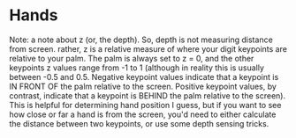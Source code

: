 # Hands

Note: a note about z (or, the depth). So, depth is not measuring distance from screen. rather, z is a relative measure of where your digit keypoints are relative to your palm. The palm is always set to z = 0, and the other keypoints z values range from -1 to 1 (although in reality this is usually between -0.5 and 0.5. Negative keypoint values indicate that a keypoint is IN FRONT OF the palm relative to the screen. Positive keypoint values, by contrast, indicate that a keypoint is BEHIND the palm relative to the screen). This is helpful for determining hand position I guess, but if you want to see how close or far a hand is from the screen, you'd need to either calculate the distance between two keypoints, or use some depth sensing tricks.
